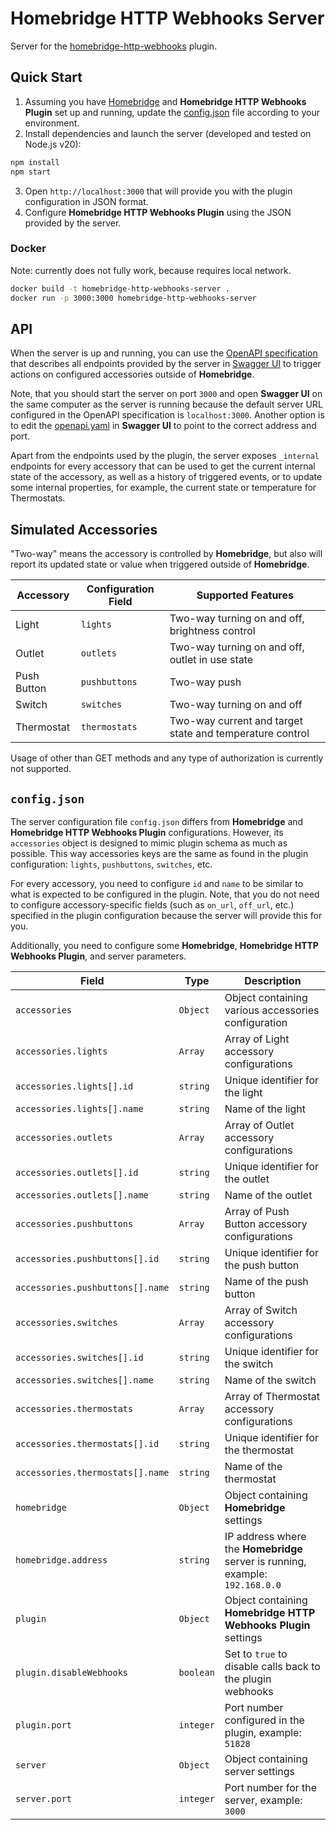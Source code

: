 # Homebridge HTTP Webhooks Server

Server for the [homebridge-http-webhooks](https://github.com/benzman81/homebridge-http-webhooks) plugin.

## Quick Start

1. Assuming you have [Homebridge](https://homebridge.io) and **Homebridge HTTP Webhooks Plugin** set up and running,
  update the [config.json](#configjson) file according to your environment.
2. Install dependencies and launch the server (developed and tested on Node.js v20):
```sh
npm install
npm start
```
3. Open `http://localhost:3000` that will provide you with the plugin configuration in JSON format.
4. Configure **Homebridge HTTP Webhooks Plugin** using the JSON provided by the server.

### Docker

Note: currently does not fully work, because requires local network.

```sh
docker build -t homebridge-http-webhooks-server .
docker run -p 3000:3000 homebridge-http-webhooks-server
```

## API

When the server is up and running, you can use the
[OpenAPI specification](https://github.com/loginov-rocks/homebridge-http-webhooks-server/blob/main/docs/openapi.yaml)
that describes all endpoints provided by the server in [Swagger UI](https://editor.swagger.io/) to trigger actions on
configured accessories outside of **Homebridge**.

Note, that you should start the server on port `3000` and open **Swagger UI** on the same computer as the server is
running because the default server URL configured in the OpenAPI specification is `localhost:3000`. Another option is
to edit the
[openapi.yaml](https://github.com/loginov-rocks/homebridge-http-webhooks-server/blob/main/docs/openapi.yaml) in
**Swagger UI** to point to the correct address and port.

Apart from the endpoints used by the plugin, the server exposes `_internal` endpoints for every accessory that can be
used to get the current internal state of the accessory, as well as a history of triggered events, or to update some
internal properties, for example, the current state or temperature for Thermostats.

## Simulated Accessories

"Two-way" means the accessory is controlled by **Homebridge**, but also will report its updated state or value when
triggered outside of **Homebridge**.

| Accessory   | Configuration Field | Supported Features                                       |
| ----------- | ------------------- | -------------------------------------------------------- |
| Light       | `lights`            | Two-way turning on and off, brightness control           |
| Outlet      | `outlets`           | Two-way turning on and off, outlet in use state          |
| Push Button | `pushbuttons`       | Two-way push                                             |
| Switch      | `switches`          | Two-way turning on and off                               |
| Thermostat  | `thermostats`       | Two-way current and target state and temperature control |

Usage of other than GET methods and any type of authorization is currently not supported.

## `config.json`

The server configuration file `config.json` differs from **Homebridge** and **Homebridge HTTP Webhooks Plugin**
configurations. However, its `accessories` object is designed to mimic plugin schema as much as possible. This way
accessories keys are the same as found in the plugin configuration: `lights`, `pushbuttons`, `switches`, etc.

For every accessory, you need to configure `id` and `name` to be similar to what is expected to be configured in the
plugin. Note, that you do not need to configure accessory-specific fields (such as `on_url`, `off_url`, etc.) specified
in the plugin configuration because the server will provide this for you.

Additionally, you need to configure some **Homebridge**, **Homebridge HTTP Webhooks Plugin**, and server parameters.

| Field                            | Type      | Description                                                                   |
| -------------------------------- | --------- | ----------------------------------------------------------------------------- |
| `accessories`                    | `Object`  | Object containing various accessories configuration                           |
| `accessories.lights`             | `Array`   | Array of Light accessory configurations                                       |
| `accessories.lights[].id`        | `string`  | Unique identifier for the light                                               |
| `accessories.lights[].name`      | `string`  | Name of the light                                                             |
| `accessories.outlets`            | `Array`   | Array of Outlet accessory configurations                                      |
| `accessories.outlets[].id`       | `string`  | Unique identifier for the outlet                                              |
| `accessories.outlets[].name`     | `string`  | Name of the outlet                                                            |
| `accessories.pushbuttons`        | `Array`   | Array of Push Button accessory configurations                                 |
| `accessories.pushbuttons[].id`   | `string`  | Unique identifier for the push button                                         |
| `accessories.pushbuttons[].name` | `string`  | Name of the push button                                                       |
| `accessories.switches`           | `Array`   | Array of Switch accessory configurations                                      |
| `accessories.switches[].id`      | `string`  | Unique identifier for the switch                                              |
| `accessories.switches[].name`    | `string`  | Name of the switch                                                            |
| `accessories.thermostats`        | `Array`   | Array of Thermostat accessory configurations                                  |
| `accessories.thermostats[].id`   | `string`  | Unique identifier for the thermostat                                          |
| `accessories.thermostats[].name` | `string`  | Name of the thermostat                                                        |
| `homebridge`                     | `Object`  | Object containing **Homebridge** settings                                     |
| `homebridge.address`             | `string`  | IP address where the **Homebridge** server is running, example: `192.168.0.0` |
| `plugin`                         | `Object`  | Object containing **Homebridge HTTP Webhooks Plugin** settings                |
| `plugin.disableWebhooks`         | `boolean` | Set to `true` to disable calls back to the plugin webhooks                    |
| `plugin.port`                    | `integer` | Port number configured in the plugin, example: `51828`                        |
| `server`                         | `Object`  | Object containing server settings                                             |
| `server.port`                    | `integer` | Port number for the server, example: `3000`                                   |
